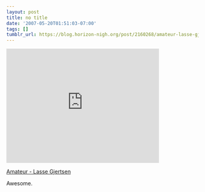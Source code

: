 ```yaml
---
layout: post
title: no title
date: '2007-05-20T01:51:03-07:00'
tags: []
tumblr_url: https://blog.horizon-nigh.org/post/2160268/amateur-lasse-gjertsen-awesome
---
```

<iframe width="400" height="300" id="youtube_iframe" src="https://www.youtube.com/embed/JzqumbhfxRo?feature=oembed&amp;enablejsapi=1&amp;origin=https://safe.txmblr.com&amp;wmode=opaque" frameborder="0" allow="accelerometer; autoplay; clipboard-write; encrypted-media; gyroscope; picture-in-picture; web-share" referrerpolicy="strict-origin-when-cross-origin" allowfullscreen title="Amateur"></iframe>  

[Amateur - Lasse Gjertsen](http://www.youtube.com/watch?v=JzqumbhfxRo) [  
](http://www.youtube.com/watch?v=JzqumbhfxRo)

Awesome.

